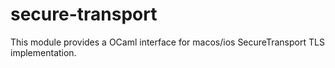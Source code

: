 # secure-transport

This module provides a OCaml interface for macos/ios SecureTransport TLS implementation.

